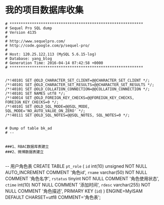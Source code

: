 # 我的项目数据库收集

```
# ************************************************************
# Sequel Pro SQL dump
# Version 4135
#
# http://www.sequelpro.com/
# http://code.google.com/p/sequel-pro/
#
# Host: 120.25.122.113 (MySQL 5.6.15-log)
# Database: yang_blog
# Generation Time: 2016-04-14 07:42:58 +0000
# ************************************************************


/*!40101 SET @OLD_CHARACTER_SET_CLIENT=@@CHARACTER_SET_CLIENT */;
/*!40101 SET @OLD_CHARACTER_SET_RESULTS=@@CHARACTER_SET_RESULTS */;
/*!40101 SET @OLD_COLLATION_CONNECTION=@@COLLATION_CONNECTION */;
/*!40101 SET NAMES utf8 */;
/*!40014 SET @OLD_FOREIGN_KEY_CHECKS=@@FOREIGN_KEY_CHECKS, FOREIGN_KEY_CHECKS=0 */;
/*!40101 SET @OLD_SQL_MODE=@@SQL_MODE, SQL_MODE='NO_AUTO_VALUE_ON_ZERO' */;
/*!40111 SET @OLD_SQL_NOTES=@@SQL_NOTES, SQL_NOTES=0 */;


# Dump of table bk_ad
# --


###1、RBAC数据库表建立
###2、微博数据表建立


```
-- 用户角色表
CREATE TABLE `pt_role` (
  `id` int(10) unsigned NOT NULL AUTO_INCREMENT COMMENT '角色id',
  `rname` varchar(50) NOT NULL COMMENT '角色名字',
  `rstatus` tinyint NOT NULL COMMENT '角色使用状态',
  `ctime` int(10) NOT NULL COMMENT '添加时间',
  `rdesc` varchar(255) NOT NULL COMMENT '角色描述',
  PRIMARY KEY (`id`)
) ENGINE=MyISAM DEFAULT CHARSET=utf8 COMMENT='角色表';



